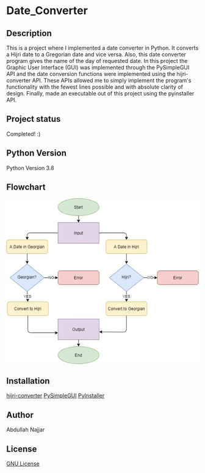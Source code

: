 # Date_Converter


## Description
This is a project where I implemented a date converter in Python. It converts a Hijri date to a Gregorian date and vice versa. Also, this date converter program gives the name of the day of requested date. In this project the Graphic User Interface (GUI) was implemented through the PySimpleGUI API and the date conversion functions were implemented using the hijri-converter API. These APIs allowed me to simply implement the program's functionality with the fewest lines possible and with absolute clarity of design. Finally, made an executable out of this project using the pyinstaller API.

## Project status
Completed! :)

## Python Version
Python Version 3.8

## Flowchart

![Flowchart](Date_Converter_Flowchart.jpg)

## Installation
[hijri-converter](https://pypi.org/project/hijri-converter/)
[PySimpleGUI](https://pypi.org/project/PySimpleGUI/)
[PyInstaller](https://pypi.org/project/PyInstaller/)

## Author
Abdullah Najjar

## License
[GNU License](https://www.gnu.org/licenses/gpl-3.0-standalone.html)
